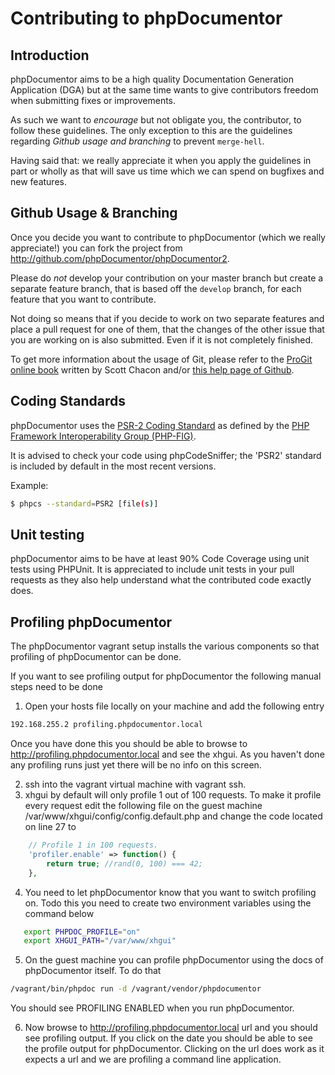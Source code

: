 Contributing to phpDocumentor
=============================

Introduction
------------

phpDocumentor aims to be a high quality Documentation Generation Application (DGA) but at the same time wants to give
contributors freedom when submitting fixes or improvements.

As such we want to *encourage* but not obligate you, the contributor, to follow these guidelines. The only exception to
this are the guidelines regarding *Github usage and branching* to prevent `merge-hell`.

Having said that: we really appreciate it when you apply the guidelines in part or wholly as that will save us time
which we can spend on bugfixes and new features.

Github Usage & Branching
------------------------

Once you decide you want to contribute to phpDocumentor (which we really appreciate!) you can fork the project from
http://github.com/phpDocumentor/phpDocumentor2.

Please do *not* develop your contribution on your master branch but create a separate feature branch, that is based off
the `develop` branch, for each feature that you want to contribute.

   Not doing so means that if you decide to work on two separate features and place a pull request for one of them, that
   the changes of the other issue that you are working on is also submitted. Even if it is not completely finished.

To get more information about the usage of Git, please refer to the [ProGit online book](http://progit.org/book) written
by Scott Chacon and/or [this help page of Github](https://help.github.com/articles/using-pull-requests).

Coding Standards
----------------

phpDocumentor uses the
[PSR-2 Coding Standard](https://github.com/php-fig/fig-standards/blob/master/accepted/PSR-2-coding-style-guide.md)
as defined by the [PHP Framework Interoperability Group (PHP-FIG)](http://www.php-fig.org/).

It is advised to check your code using phpCodeSniffer; the 'PSR2' standard is included by default in the most
recent versions.

Example:

``` bash
$ phpcs --standard=PSR2 [file(s)]
```

Unit testing
------------

phpDocumentor aims to be have at least 90% Code Coverage using unit tests using PHPUnit. It is appreciated to include
unit tests in your pull requests as they also help understand what the contributed code exactly does.

Profiling phpDocumentor
-----------------------

The phpDocumentor vagrant setup installs the various components so that profiling of phpDocumentor can be done.

If you want to see profiling output for phpDocumentor the following manual steps need to be done

1. Open your hosts file locally on your machine and add the following entry
``` bash
192.168.255.2 profiling.phpdocumentor.local
```
Once you have done this you should be able to browse to http://profiling.phpdocumentor.local and see the xhgui. As you haven't done any profiling runs just yet
there will be no info on this screen.

2. ssh into the vagrant virtual machine with vagrant ssh.
3. xhgui by default will only profile 1 out of 100 requests. To make it profile every request edit the following file on the guest machine
   /var/www/xhgui/config/config.default.php
   and change the code located on line 27 to
``` php
    // Profile 1 in 100 requests.
    'profiler.enable' => function() {
        return true; //rand(0, 100) === 42;
    },
```

4. You need to let phpDocumentor know that you want to switch profiling on. Todo this you need to create two environment variables using the command below
``` bash
   export PHPDOC_PROFILE="on"
   export XHGUI_PATH="/var/www/xhgui"
```
5. On the guest machine you can profile phpDocumentor using the docs of phpDocumentor itself. To do that
``` bash
/vagrant/bin/phpdoc run -d /vagrant/vendor/phpdocumentor
```
You should see PROFILING ENABLED when you run phpDocumentor.

6. Now browse to http://profiling.phpdocumentor.local url and you should see profiling output. If you click on the date you should be able to see the profile output for phpDocumentor. Clicking on the url does work as it expects a url and we are profiling a command line application.


